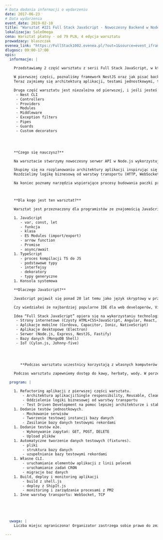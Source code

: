 ```yaml
---
# Data dodania informacji o wydarzeniu
date: 2017-06-23
# Data wydarzenia
event_date: 2019-02-10
title: "Warsztat #221 Full Stack JavaScript - Nowoczesny Backend w Node.js i TypeScript cz.2"
lokalizacja: SaleOmega
cena: Warsztat płatny - od 79 PLN, 4 edycja warsztatu
prowadzacy: blaszczak
evenea_link: "https://FullStack1002.evenea.pl/?out=1&source=event_iframe"
dlugosc: 09:00-17:00
opis:
  informacje: |
    
    Przedstawiamy 2 część warsztatu z serii Full Stack JavaScript, w którym zapoznamy się z serwerowym wykorzystaniem JavaScript.

    W pierwszej części, poznaliśmy framework NestJS oraz jak pisać backend w TypeScript.
    Teraz zajmiemy się architekturą aplikacji, testami jednostkowymi, testami e2e, infrastrukturą i deploymentem aplikacji napisanych w Node.js.

    Druga część warsztatu jest niezależna od pierwszej, i jeśli jesteś bardziej doświadczonym programistą, możesz samemu nadrobić materiał, który będzie wymagany do zrozumienia ćwiczeń w części drugiej. Wystarczy że przerobisz pierwszą sekcję “Overview” w dokumentacji NestJS: https://docs.nestjs.com/first-steps.
     - Nest CLI
     - Controllers
     - Providers
     - Modules
     - Middleware
     - Exception filters
     - Pipes
     - Guards
     - Custom decorators




    **Czego się nauczysz?**

    Na warsztacie stworzymy nowoczesny serwer API w Node.js wykorzystując framework NestJS. Będziemy pisali w TypeScript gdyż pozwala on nam na zastosowanie najnowszej wersji ECMAScript, a statyczne typowanie pomoże nam w utrzymaniu aplikacji na wysokim poziomie niezawodności i przejrzystości kodu.

    Skupimy się na rozplanowaniu architektury aplikacji inspirując się zasadami Clean Architecture. Zobaczymy jak pisanie testów wymusza dobre praktyki w kodzie.
    Rozdzielimy logikę biznesową od warstwy transportu (HTTP, WebSocket, TCP, CLI).

    Na koniec poznamy narzędzia wspierające procesy budowania paczki produkcyjnej aplikacji, deploy i monitoring aplikacji na serwerze produkcyjnym.



    **Dla kogo jest ten warsztat?**

    Warsztat jest przeznaczony dla programistów ze znajomością JavaScript i TypeScript w zakresie podstawowym. Zagadnienia które będą używane ale nie omawiane na warsztacie:

    1. JavaScript
       - var, const, let
       - funkcja
       - klasa
       - ES Modules (import/export)
       - arrow function
       - Promise
       - async/await
    1. TypeScript
       - proces kompilacji TS do JS
       - podstawowe typy
       - interfejsy
       - dekoratory
       - typy generyczne
    1. Konsola systemowa

    **Dlaczego JavaScript?**

    JavaScript pojawił się ponad 20 lat temu jako język skryptowy w przeglądarkach internetowych, czyli po stronie klienta. Później zawitał też po stronie serwera jako Node.js, a dalszy jego rozwój pozwala nam dziś budować aplikacje mobilne, desktopowe, programować bazy danych a nawet roboty.

    Czy wiedziałeś że najbardziej popularne IDE dla web developerów, Visual Studio Code jest napisane w TypeScript HTML i CSS ?

    Idea “Full Stack JavaScript” opiera się na wykorzystaniu technologii webowych, HTML, CSS i JavaScript we wszystkich etapach budowy aplikacji:
     - Strony internetowe (Czysty HTML+CSS+JavaScript, Angular, React, Vue)
     - Aplikacje mobilne (Cordova, Capacitor, Ionic, NativeScript)
     - Aplikacje desktopowe (Electron)
     - Serwer (Node.js, Express, NestJS, Fastify)
     - Bazy danych (MongoDB Shell)
     - IoT (Cylon.js, Johnny-five)




       **Podczas warsztatu uczestnicy korzystają z własnych komputerów.**
    
    Podczas warsztatu zapewniemy dostęp do kawy, herbaty, wody. W porze obiadowej zapewniamy pizzę w wersji mięsnej lub wegatariańskiej.

  program: |

    1. Refactoring aplikacji z pierwszej części warsztatu.
        - Architektura aplikacji(Single responsibility, Reusable, Clean Architecture)
        - Oddzielenie logiki biznesowej od warstwy transportu
        - Test Driven Development na pomoc lepszej architekturze i stabilności
    1. Dodanie testów jednostkowych.
        - Mockowanie serwisów
        - Tworzenie testowej instancji bazy danych
        - Zasilanie bazy danych testowymi rekordami
    1. Dodanie testów e2e.
        - Wykonywanie zapytań: GET, POST, DELETE
        - Upload plików
    1. Automatyczne tworzenie danych testowych (fixtures).
        - pliki
        - struktura bazy danych
        - uzupełnianie bazy testowymi rekordami
    1. Własne CLI.
        - uruchamianie elementów aplikacji z linii poleceń
        - uruchamianie zadań CRON
        - migracje baz danych
    1. Build, deploy i monitoring aplikacji
        - build z shell.js
        - deploy z ShipIt.js
        - monitoring i zarządzanie procesami z PM2
    1. Inne warstwy transportu: WebSocket, TCP


    
    

  uwaga: |
    Liczba miejsc ograniczona! Organizator zastrzega sobie prawo do zmiany lokalizacji wydarzenia oraz jego odwołania w przypadku niezgłoszenia się minimalnej liczby uczestników.

---
```

